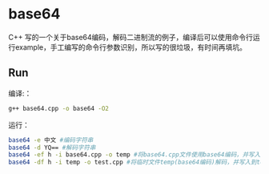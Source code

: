 # base64

C++ 写的一个关于base64编码，解码二进制流的例子，编译后可以使用命令行运行example，手工编写的命令行参数识别，所以写的很垃圾，有时间再填坑。

## Run
编译:：
```bash
g++ base64.cpp -o base64 -O2
```
运行：
```bash
base64 -e 中文 #编码字符串
base64 -d YQ== #解码字符串
base64 -ef h -i base64.cpp -o temp #将base64.cpp文件使用base64编码，并写入到临时文件temp
base64 -df h -i temp -o test.cpp #将临时文件temp(base64编码)解码，并写入到test.cpp
```